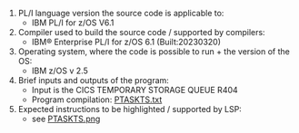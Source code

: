 1. PL/I language version the source code is applicable to:
    - IBM PL/I for z/OS V6.1
2. Compiler used to build the source code / supported by compilers:
    - IBM® Enterprise PL/I for z/OS  6.1      (Built:20230320)
3. Operating system, where the code is possible to run + the version of the OS:
    - IBM z/OS v 2.5
4. Brief inputs and outputs of the program:
    - Input is the CICS TEMPORARY STORAGE QUEUE R404
    - Program compilation: [PTASKTS.txt](PTASKTS.txt)
5. Expected instructions to be highlighted / supported by LSP:
    - see [PTASKTS.png](PTASKTS.png)
